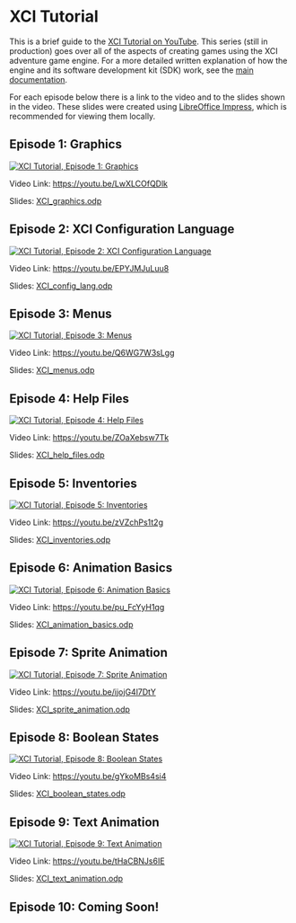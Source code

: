 # XCI Tutorial

This is a brief guide to the [XCI Tutorial on YouTube](https://www.youtube.com/playlist?list=PLPSrOWYluVLJFDQUeNzy50hRb_dh9T8nS). This series (still in production) goes over all of the aspects of creating games using the XCI adventure game engine. For a more detailed written explanation of how the engine and its software development kit (SDK) work, see the [main documentation](README.md).

For each episode below there is a link to the video and to the slides shown in the video. These slides were created using [LibreOffice Impress](https://www.libreoffice.org/discover/impress/), which is recommended for viewing them locally.

## Episode 1: Graphics

[![XCI Tutorial, Episode 1: Graphics](http://img.youtube.com/vi/LwXLCOfQDlk/0.jpg)](https://youtu.be/LwXLCOfQDlk)

Video Link: https://youtu.be/LwXLCOfQDlk

Slides: [XCI_graphics.odp](slides/XCI_graphics.odp)

## Episode 2: XCI Configuration Language

[![XCI Tutorial, Episode 2: XCI Configuration Language](http://img.youtube.com/vi/EPYJMJuLuu8/0.jpg)](https://youtu.be/EPYJMJuLuu8)

Video Link: https://youtu.be/EPYJMJuLuu8

Slides: [XCI_config_lang.odp](slides/XCI_config_lang.odp)

## Episode 3: Menus

[![XCI Tutorial, Episode 3: Menus](http://img.youtube.com/vi/Q6WG7W3sLgg/0.jpg)](https://youtu.be/Q6WG7W3sLgg)

Video Link: https://youtu.be/Q6WG7W3sLgg

Slides: [XCI_menus.odp](slides/XCI_menus.odp)

## Episode 4: Help Files

[![XCI Tutorial, Episode 4: Help Files](http://img.youtube.com/vi/ZOaXebsw7Tk/0.jpg)](https://youtu.be/ZOaXebsw7Tk)

Video Link: https://youtu.be/ZOaXebsw7Tk

Slides: [XCI_help_files.odp](slides/XCI_help_files.odp)

## Episode 5: Inventories

[![XCI Tutorial, Episode 5: Inventories](http://img.youtube.com/vi/zVZchPs1t2g/0.jpg)](https://youtu.be/zVZchPs1t2g)

Video Link: https://youtu.be/zVZchPs1t2g

Slides: [XCI_inventories.odp](slides/XCI_inventories.odp)

## Episode 6: Animation Basics

[![XCI Tutorial, Episode 6: Animation Basics](http://img.youtube.com/vi/pu_FcYyH1qg/0.jpg)](https://youtu.be/pu_FcYyH1qg)

Video Link: https://youtu.be/pu_FcYyH1qg

Slides: [XCI_animation_basics.odp](slides/XCI_animation_basics.odp)

## Episode 7: Sprite Animation

[![XCI Tutorial, Episode 7: Sprite Animation](http://img.youtube.com/vi/ijojG4l7DtY/0.jpg)](https://youtu.be/ijojG4l7DtY)

Video Link: https://youtu.be/ijojG4l7DtY

Slides: [XCI_sprite_animation.odp](slides/XCI_animation_basics.odp)

## Episode 8: Boolean States

[![XCI Tutorial, Episode 8: Boolean States](http://img.youtube.com/vi/gYkoMBs4si4/0.jpg)](https://youtu.be/gYkoMBs4si4)

Video Link: https://youtu.be/gYkoMBs4si4

Slides: [XCI_boolean_states.odp](slides/XCI_boolean_states.odp)

## Episode 9: Text Animation

[![XCI Tutorial, Episode 9: Text Animation](http://img.youtube.com/vi/tHaCBNJs6IE/0.jpg)](https://youtu.be/tHaCBNJs6IE)

Video Link: https://youtu.be/tHaCBNJs6IE

Slides: [XCI_text_animation.odp](slides/XCI_animation_basics.odp)

## Episode 10: Coming Soon!
